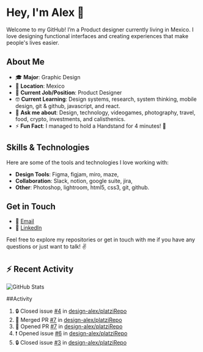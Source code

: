 # Hey, I'm Alex 👋

Welcome to my GitHub! I’m a Product designer currently living in Mexico. I love designing functional interfaces and creating experiences that make people's lives
easier.

## About Me

- 🎓 **Major**: Graphic Design  
- 📍 **Location**: Mexico  
- 💼 **Current Job/Position**: Product Designer
- 🤓 **Current Learning**: Design systems, research, system thinking, mobile design, git & github, javascript, and react.
- 💬 **Ask me about**: Design, technology, videogames, photography, travel, food, crypto, investments, and calisthenics.
- ⚡ **Fun Fact**: I managed to hold a Handstand for 4 minutes! 🤸

## Skills & Technologies

Here are some of the tools and technologies I love working with:

- **Design Tools**: Figma, figjam, miro, maze, 
- **Collaboration**: Slack, notion, google suite, jira, 
- **Other**: Photoshop, lightroom, html5, css3, git, github.

[//]: # (## Projects)

[//]: # ()
[//]: # (Here are some of my favorite repositories and projects:)

[//]: # ()
[//]: # (- [Project 1]&#40;https://github.com/yourusername/project1&#41; - Brief description of your project.)


## Get in Touch

- 📧 [Email](mailto:alexdesign010@gmail.com)
- 💼 [LinkedIn](https://www.linkedin.com/)

[//]: # (- 🌐 **Website/Portfolio**: [Your Personal Website or Portfolio URL])

Feel free to explore my repositories or get in touch with me if you have any questions or just want to talk! ✌️

## :zap: Recent Activity

![GitHub Stats](https://github-readme-stats.vercel.app/api/top-langs/?username=design-alex&hide_border=true&layout=compact)


##Activity
<!--START_SECTION:activity-->
1. 🔒 Closed issue [#4](https://github.com/design-alex/platziRepo/issues/4) in [design-alex/platziRepo](https://github.com/design-alex/platziRepo)
2. 🎉 Merged PR [#7](https://github.com/design-alex/platziRepo/pull/7) in [design-alex/platziRepo](https://github.com/design-alex/platziRepo)
3. 💪 Opened PR [#7](https://github.com/design-alex/platziRepo/pull/7) in [design-alex/platziRepo](https://github.com/design-alex/platziRepo)
4. ❗ Opened issue [#6](https://github.com/design-alex/platziRepo/issues/6) in [design-alex/platziRepo](https://github.com/design-alex/platziRepo)
5. 🔒 Closed issue [#3](https://github.com/design-alex/platziRepo/issues/3) in [design-alex/platziRepo](https://github.com/design-alex/platziRepo)
<!--END_SECTION:activity-->


<!--RECENT_ACTIVITY:start-->
<!--RECENT_ACTIVITY:last_update-->


<!--
**design-alex/design-alex** is a ✨ _special_ ✨ repository because its `README.md` (this file) appears on your GitHub profile.

Here are some ideas to get you started:

- 🔭 I’m currently working on ...
- 🌱 I’m currently learning ...
- 👯 I’m looking to collaborate on ...
- 🤔 I’m looking for help with ...
- 💬 Ask me about ...
- 📫 How to reach me: ...
- 😄 Pronouns: ...
- ⚡ Fun fact: ...
-->
